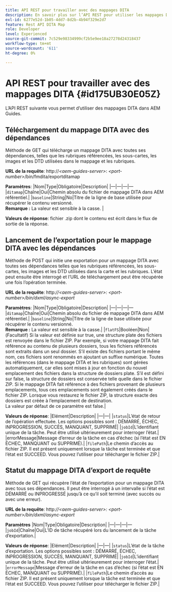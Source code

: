 ```yaml
---
title: API REST pour travailler avec des mappages DITA
description: En savoir plus sur l’API REST pour utiliser les mappages DITA
exl-id: 6277e52d-1b05-4dd7-8d2b-4b94f329e2d7
feature: Rest API DITA Map
role: Developer
level: Experienced
source-git-commit: 7c529e98334999cf2b5e9ee18a27278d24318437
workflow-type: tm+mt
source-wordcount: '611'
ht-degree: 0%

---
```


# API REST pour travailler avec des mappages DITA {#id175UB30E05Z}

L’API REST suivante vous permet d’utiliser des mappages DITA dans AEM Guides.

## Téléchargement du mappage DITA avec des dépendances

Méthode de GET qui télécharge un mappage DITA avec toutes ses dépendances, telles que les rubriques référencées, les sous-cartes, les images et les DTD utilisées dans le mappage et les rubriques.

**URL de la requête**: http://*&lt;aem-guides-server>*: *&lt;port-number>*/bin/fmdita/exportditamap

**Paramètres**: |Nom|Type|Obligatoire|Description| |—|—|—|— |`ditamap`|Chaîne|Oui|Chemin absolu du fichier de mappage DITA dans AEM référentiel.| |`baseline`|String|No|Titre de la ligne de base utilisée pour récupérer le contenu versionné. <br> **Remarque :** La valeur est sensible à la casse. |

**Valeurs de réponse**: fichier .zip dont le contenu est écrit dans le flux de sortie de la réponse.

## Lancement de l’exportation pour le mappage DITA avec les dépendances

Méthode de POST qui initie une exportation pour un mappage DITA avec toutes ses dépendances telles que les rubriques référencées, les sous-cartes, les images et les DTD utilisées dans la carte et les rubriques. L’état peut ensuite être interrogé et l’URL de téléchargement peut être récupérée une fois l’opération terminée.

**URL de la requête**: http:*//&lt;aem-guides-server>: &lt;port-number>/bin/dxml/async-export*

**Paramètres**: |Nom|Type|Obligatoire|Description| |—|—|—|— |`ditamap`|Chaîne|Oui|Chemin absolu du fichier de mappage DITA dans AEM référentiel.| |`baseline`|String|No|Titre de la ligne de base utilisée pour récupérer le contenu versionné. <br> **Remarque :** La valeur est sensible à la casse.| |`flatFS`|Booléen|Non|\(Facultatif\) Si la valeur est définie sur true, une structure plate des fichiers est renvoyée dans le fichier ZIP. Par exemple, si votre mappage DITA fait référence au contenu de plusieurs dossiers, tous les fichiers référencés sont extraits dans un seul dossier. S’il existe des fichiers portant le même nom, ces fichiers sont renommés en ajoutant un suffixe numérique. Toutes les références \(dans le mappage DITA et les rubriques\) sont gérées automatiquement, car elles sont mises à jour en fonction du nouvel emplacement des fichiers dans la structure de dossiers plate. S’il est défini sur false, la structure de dossiers est conservée telle quelle dans le fichier ZIP. Si le mappage DITA fait référence à des fichiers provenant de plusieurs emplacements, tous ces emplacements sont également créés dans le fichier ZIP. Lorsque vous restaurez le fichier ZIP, la structure exacte des dossiers est créée à l’emplacement de destination. <br> La valeur par défaut de ce paramètre est false.|

**Valeurs de réponse**: |Elément|Description| |—|—| |`status`|L’état de retour de l’opération effectuée. Les options possibles sont : DÉMARRÉ, ÉCHEC, INPROGRESSION, SUCCÈS, MANQUANT, SUPPRIMÉ| |`jobId`|L’identifiant unique de la tâche. Peut être utilisé ultérieurement pour interroger l’état.| |errorMessage|Message d’erreur de la tâche en cas d’échec \(si l’état est EN ÉCHEC, MANQUANT ou SUPPRIMÉ\).| |`filePath`|Le chemin d’accès au fichier ZIP. Il est présent uniquement lorsque la tâche est terminée et que l’état est SUCCEED. Vous pouvez l’utiliser pour télécharger le fichier ZIP.|

## Statut du mappage DITA d’export de requête

Méthode de GET qui récupère l’état de l’exportation pour un mappage DITA avec tous ses dépendances. Il peut être interrogé à un intervalle si l’état est DÉMARRÉ ou INPROGRESSÉ jusqu’à ce qu’il soit terminé \(avec succès ou avec une erreur\).

**URL de la requête**: http:*//&lt;aem-guides-server>: &lt;port-number>/bin/dxml/async-export*

**Paramètres**
|Nom|Type|Obligatoire|Description| |—|—|—|— |`jobId`|Chaîne|Oui|L’ID de tâche récupéré lors du lancement de la tâche d’exportation.|

**Valeurs de réponse**: |Elément|Description| |—|—| |`status`|L’état de la tâche d’exportation. Les options possibles sont : DÉMARRÉ, ÉCHEC, INPROGRESSION, SUCCÈS, MANQUANT, SUPPRIMÉ| |`jobId`|L’identifiant unique de la tâche. Peut être utilisé ultérieurement pour interroger l’état.| |`errorMessage`|Message d’erreur de la tâche en cas d’échec \(si l’état est EN ÉCHEC, MANQUANT ou SUPPRIMÉ\).| |`filePath`|Le chemin d’accès au fichier ZIP. Il est présent uniquement lorsque la tâche est terminée et que l’état est SUCCEED. Vous pouvez l’utiliser pour télécharger le fichier ZIP.|
